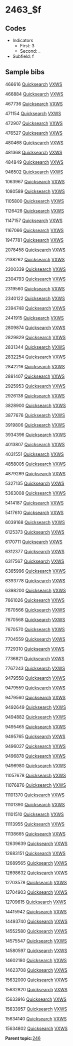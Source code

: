 # 2463\_$f

## Codes

-   Indicators
    -   First: 3
    -   Second: \_
-   Subfield: f

## Sample bibs

466616 [Quicksearch](https://search.library.yale.edu/catalog/466616) [VXWS](http://prodorbis.library.yale.edu:7014/vxws/GetHoldingsService?bibId=466616)

466884 [Quicksearch](https://search.library.yale.edu/catalog/466884) [VXWS](http://prodorbis.library.yale.edu:7014/vxws/GetHoldingsService?bibId=466884)

467736 [Quicksearch](https://search.library.yale.edu/catalog/467736) [VXWS](http://prodorbis.library.yale.edu:7014/vxws/GetHoldingsService?bibId=467736)

471154 [Quicksearch](https://search.library.yale.edu/catalog/471154) [VXWS](http://prodorbis.library.yale.edu:7014/vxws/GetHoldingsService?bibId=471154)

472907 [Quicksearch](https://search.library.yale.edu/catalog/472907) [VXWS](http://prodorbis.library.yale.edu:7014/vxws/GetHoldingsService?bibId=472907)

476527 [Quicksearch](https://search.library.yale.edu/catalog/476527) [VXWS](http://prodorbis.library.yale.edu:7014/vxws/GetHoldingsService?bibId=476527)

480468 [Quicksearch](https://search.library.yale.edu/catalog/480468) [VXWS](http://prodorbis.library.yale.edu:7014/vxws/GetHoldingsService?bibId=480468)

481368 [Quicksearch](https://search.library.yale.edu/catalog/481368) [VXWS](http://prodorbis.library.yale.edu:7014/vxws/GetHoldingsService?bibId=481368)

484849 [Quicksearch](https://search.library.yale.edu/catalog/484849) [VXWS](http://prodorbis.library.yale.edu:7014/vxws/GetHoldingsService?bibId=484849)

946502 [Quicksearch](https://search.library.yale.edu/catalog/946502) [VXWS](http://prodorbis.library.yale.edu:7014/vxws/GetHoldingsService?bibId=946502)

1063967 [Quicksearch](https://search.library.yale.edu/catalog/1063967) [VXWS](http://prodorbis.library.yale.edu:7014/vxws/GetHoldingsService?bibId=1063967)

1080589 [Quicksearch](https://search.library.yale.edu/catalog/1080589) [VXWS](http://prodorbis.library.yale.edu:7014/vxws/GetHoldingsService?bibId=1080589)

1105800 [Quicksearch](https://search.library.yale.edu/catalog/1105800) [VXWS](http://prodorbis.library.yale.edu:7014/vxws/GetHoldingsService?bibId=1105800)

1126428 [Quicksearch](https://search.library.yale.edu/catalog/1126428) [VXWS](http://prodorbis.library.yale.edu:7014/vxws/GetHoldingsService?bibId=1126428)

1147157 [Quicksearch](https://search.library.yale.edu/catalog/1147157) [VXWS](http://prodorbis.library.yale.edu:7014/vxws/GetHoldingsService?bibId=1147157)

1167066 [Quicksearch](https://search.library.yale.edu/catalog/1167066) [VXWS](http://prodorbis.library.yale.edu:7014/vxws/GetHoldingsService?bibId=1167066)

1947781 [Quicksearch](https://search.library.yale.edu/catalog/1947781) [VXWS](http://prodorbis.library.yale.edu:7014/vxws/GetHoldingsService?bibId=1947781)

2078458 [Quicksearch](https://search.library.yale.edu/catalog/2078458) [VXWS](http://prodorbis.library.yale.edu:7014/vxws/GetHoldingsService?bibId=2078458)

2138262 [Quicksearch](https://search.library.yale.edu/catalog/2138262) [VXWS](http://prodorbis.library.yale.edu:7014/vxws/GetHoldingsService?bibId=2138262)

2200339 [Quicksearch](https://search.library.yale.edu/catalog/2200339) [VXWS](http://prodorbis.library.yale.edu:7014/vxws/GetHoldingsService?bibId=2200339)

2304793 [Quicksearch](https://search.library.yale.edu/catalog/2304793) [VXWS](http://prodorbis.library.yale.edu:7014/vxws/GetHoldingsService?bibId=2304793)

2319560 [Quicksearch](https://search.library.yale.edu/catalog/2319560) [VXWS](http://prodorbis.library.yale.edu:7014/vxws/GetHoldingsService?bibId=2319560)

2340122 [Quicksearch](https://search.library.yale.edu/catalog/2340122) [VXWS](http://prodorbis.library.yale.edu:7014/vxws/GetHoldingsService?bibId=2340122)

2394748 [Quicksearch](https://search.library.yale.edu/catalog/2394748) [VXWS](http://prodorbis.library.yale.edu:7014/vxws/GetHoldingsService?bibId=2394748)

2441915 [Quicksearch](https://search.library.yale.edu/catalog/2441915) [VXWS](http://prodorbis.library.yale.edu:7014/vxws/GetHoldingsService?bibId=2441915)

2809874 [Quicksearch](https://search.library.yale.edu/catalog/2809874) [VXWS](http://prodorbis.library.yale.edu:7014/vxws/GetHoldingsService?bibId=2809874)

2829829 [Quicksearch](https://search.library.yale.edu/catalog/2829829) [VXWS](http://prodorbis.library.yale.edu:7014/vxws/GetHoldingsService?bibId=2829829)

2831344 [Quicksearch](https://search.library.yale.edu/catalog/2831344) [VXWS](http://prodorbis.library.yale.edu:7014/vxws/GetHoldingsService?bibId=2831344)

2832254 [Quicksearch](https://search.library.yale.edu/catalog/2832254) [VXWS](http://prodorbis.library.yale.edu:7014/vxws/GetHoldingsService?bibId=2832254)

2842216 [Quicksearch](https://search.library.yale.edu/catalog/2842216) [VXWS](http://prodorbis.library.yale.edu:7014/vxws/GetHoldingsService?bibId=2842216)

2881407 [Quicksearch](https://search.library.yale.edu/catalog/2881407) [VXWS](http://prodorbis.library.yale.edu:7014/vxws/GetHoldingsService?bibId=2881407)

2925953 [Quicksearch](https://search.library.yale.edu/catalog/2925953) [VXWS](http://prodorbis.library.yale.edu:7014/vxws/GetHoldingsService?bibId=2925953)

2926138 [Quicksearch](https://search.library.yale.edu/catalog/2926138) [VXWS](http://prodorbis.library.yale.edu:7014/vxws/GetHoldingsService?bibId=2926138)

3828900 [Quicksearch](https://search.library.yale.edu/catalog/3828900) [VXWS](http://prodorbis.library.yale.edu:7014/vxws/GetHoldingsService?bibId=3828900)

3877676 [Quicksearch](https://search.library.yale.edu/catalog/3877676) [VXWS](http://prodorbis.library.yale.edu:7014/vxws/GetHoldingsService?bibId=3877676)

3919806 [Quicksearch](https://search.library.yale.edu/catalog/3919806) [VXWS](http://prodorbis.library.yale.edu:7014/vxws/GetHoldingsService?bibId=3919806)

3934396 [Quicksearch](https://search.library.yale.edu/catalog/3934396) [VXWS](http://prodorbis.library.yale.edu:7014/vxws/GetHoldingsService?bibId=3934396)

4013807 [Quicksearch](https://search.library.yale.edu/catalog/4013807) [VXWS](http://prodorbis.library.yale.edu:7014/vxws/GetHoldingsService?bibId=4013807)

4031551 [Quicksearch](https://search.library.yale.edu/catalog/4031551) [VXWS](http://prodorbis.library.yale.edu:7014/vxws/GetHoldingsService?bibId=4031551)

4858005 [Quicksearch](https://search.library.yale.edu/catalog/4858005) [VXWS](http://prodorbis.library.yale.edu:7014/vxws/GetHoldingsService?bibId=4858005)

4879289 [Quicksearch](https://search.library.yale.edu/catalog/4879289) [VXWS](http://prodorbis.library.yale.edu:7014/vxws/GetHoldingsService?bibId=4879289)

5327135 [Quicksearch](https://search.library.yale.edu/catalog/5327135) [VXWS](http://prodorbis.library.yale.edu:7014/vxws/GetHoldingsService?bibId=5327135)

5363008 [Quicksearch](https://search.library.yale.edu/catalog/5363008) [VXWS](http://prodorbis.library.yale.edu:7014/vxws/GetHoldingsService?bibId=5363008)

5414187 [Quicksearch](https://search.library.yale.edu/catalog/5414187) [VXWS](http://prodorbis.library.yale.edu:7014/vxws/GetHoldingsService?bibId=5414187)

5417610 [Quicksearch](https://search.library.yale.edu/catalog/5417610) [VXWS](http://prodorbis.library.yale.edu:7014/vxws/GetHoldingsService?bibId=5417610)

6039168 [Quicksearch](https://search.library.yale.edu/catalog/6039168) [VXWS](http://prodorbis.library.yale.edu:7014/vxws/GetHoldingsService?bibId=6039168)

6125373 [Quicksearch](https://search.library.yale.edu/catalog/6125373) [VXWS](http://prodorbis.library.yale.edu:7014/vxws/GetHoldingsService?bibId=6125373)

6170711 [Quicksearch](https://search.library.yale.edu/catalog/6170711) [VXWS](http://prodorbis.library.yale.edu:7014/vxws/GetHoldingsService?bibId=6170711)

6312377 [Quicksearch](https://search.library.yale.edu/catalog/6312377) [VXWS](http://prodorbis.library.yale.edu:7014/vxws/GetHoldingsService?bibId=6312377)

6317567 [Quicksearch](https://search.library.yale.edu/catalog/6317567) [VXWS](http://prodorbis.library.yale.edu:7014/vxws/GetHoldingsService?bibId=6317567)

6365996 [Quicksearch](https://search.library.yale.edu/catalog/6365996) [VXWS](http://prodorbis.library.yale.edu:7014/vxws/GetHoldingsService?bibId=6365996)

6393778 [Quicksearch](https://search.library.yale.edu/catalog/6393778) [VXWS](http://prodorbis.library.yale.edu:7014/vxws/GetHoldingsService?bibId=6393778)

6398200 [Quicksearch](https://search.library.yale.edu/catalog/6398200) [VXWS](http://prodorbis.library.yale.edu:7014/vxws/GetHoldingsService?bibId=6398200)

7661026 [Quicksearch](https://search.library.yale.edu/catalog/7661026) [VXWS](http://prodorbis.library.yale.edu:7014/vxws/GetHoldingsService?bibId=7661026)

7670566 [Quicksearch](https://search.library.yale.edu/catalog/7670566) [VXWS](http://prodorbis.library.yale.edu:7014/vxws/GetHoldingsService?bibId=7670566)

7670568 [Quicksearch](https://search.library.yale.edu/catalog/7670568) [VXWS](http://prodorbis.library.yale.edu:7014/vxws/GetHoldingsService?bibId=7670568)

7670570 [Quicksearch](https://search.library.yale.edu/catalog/7670570) [VXWS](http://prodorbis.library.yale.edu:7014/vxws/GetHoldingsService?bibId=7670570)

7704559 [Quicksearch](https://search.library.yale.edu/catalog/7704559) [VXWS](http://prodorbis.library.yale.edu:7014/vxws/GetHoldingsService?bibId=7704559)

7729310 [Quicksearch](https://search.library.yale.edu/catalog/7729310) [VXWS](http://prodorbis.library.yale.edu:7014/vxws/GetHoldingsService?bibId=7729310)

7736821 [Quicksearch](https://search.library.yale.edu/catalog/7736821) [VXWS](http://prodorbis.library.yale.edu:7014/vxws/GetHoldingsService?bibId=7736821)

7767243 [Quicksearch](https://search.library.yale.edu/catalog/7767243) [VXWS](http://prodorbis.library.yale.edu:7014/vxws/GetHoldingsService?bibId=7767243)

9479558 [Quicksearch](https://search.library.yale.edu/catalog/9479558) [VXWS](http://prodorbis.library.yale.edu:7014/vxws/GetHoldingsService?bibId=9479558)

9479559 [Quicksearch](https://search.library.yale.edu/catalog/9479559) [VXWS](http://prodorbis.library.yale.edu:7014/vxws/GetHoldingsService?bibId=9479559)

9479560 [Quicksearch](https://search.library.yale.edu/catalog/9479560) [VXWS](http://prodorbis.library.yale.edu:7014/vxws/GetHoldingsService?bibId=9479560)

9492649 [Quicksearch](https://search.library.yale.edu/catalog/9492649) [VXWS](http://prodorbis.library.yale.edu:7014/vxws/GetHoldingsService?bibId=9492649)

9494882 [Quicksearch](https://search.library.yale.edu/catalog/9494882) [VXWS](http://prodorbis.library.yale.edu:7014/vxws/GetHoldingsService?bibId=9494882)

9495465 [Quicksearch](https://search.library.yale.edu/catalog/9495465) [VXWS](http://prodorbis.library.yale.edu:7014/vxws/GetHoldingsService?bibId=9495465)

9495765 [Quicksearch](https://search.library.yale.edu/catalog/9495765) [VXWS](http://prodorbis.library.yale.edu:7014/vxws/GetHoldingsService?bibId=9495765)

9496027 [Quicksearch](https://search.library.yale.edu/catalog/9496027) [VXWS](http://prodorbis.library.yale.edu:7014/vxws/GetHoldingsService?bibId=9496027)

9496878 [Quicksearch](https://search.library.yale.edu/catalog/9496878) [VXWS](http://prodorbis.library.yale.edu:7014/vxws/GetHoldingsService?bibId=9496878)

9496980 [Quicksearch](https://search.library.yale.edu/catalog/9496980) [VXWS](http://prodorbis.library.yale.edu:7014/vxws/GetHoldingsService?bibId=9496980)

11057678 [Quicksearch](https://search.library.yale.edu/catalog/11057678) [VXWS](http://prodorbis.library.yale.edu:7014/vxws/GetHoldingsService?bibId=11057678)

11076876 [Quicksearch](https://search.library.yale.edu/catalog/11076876) [VXWS](http://prodorbis.library.yale.edu:7014/vxws/GetHoldingsService?bibId=11076876)

11101370 [Quicksearch](https://search.library.yale.edu/catalog/11101370) [VXWS](http://prodorbis.library.yale.edu:7014/vxws/GetHoldingsService?bibId=11101370)

11101390 [Quicksearch](https://search.library.yale.edu/catalog/11101390) [VXWS](http://prodorbis.library.yale.edu:7014/vxws/GetHoldingsService?bibId=11101390)

11101510 [Quicksearch](https://search.library.yale.edu/catalog/11101510) [VXWS](http://prodorbis.library.yale.edu:7014/vxws/GetHoldingsService?bibId=11101510)

11113955 [Quicksearch](https://search.library.yale.edu/catalog/11113955) [VXWS](http://prodorbis.library.yale.edu:7014/vxws/GetHoldingsService?bibId=11113955)

11138665 [Quicksearch](https://search.library.yale.edu/catalog/11138665) [VXWS](http://prodorbis.library.yale.edu:7014/vxws/GetHoldingsService?bibId=11138665)

12639639 [Quicksearch](https://search.library.yale.edu/catalog/12639639) [VXWS](http://prodorbis.library.yale.edu:7014/vxws/GetHoldingsService?bibId=12639639)

12683151 [Quicksearch](https://search.library.yale.edu/catalog/12683151) [VXWS](http://prodorbis.library.yale.edu:7014/vxws/GetHoldingsService?bibId=12683151)

12689565 [Quicksearch](https://search.library.yale.edu/catalog/12689565) [VXWS](http://prodorbis.library.yale.edu:7014/vxws/GetHoldingsService?bibId=12689565)

12698632 [Quicksearch](https://search.library.yale.edu/catalog/12698632) [VXWS](http://prodorbis.library.yale.edu:7014/vxws/GetHoldingsService?bibId=12698632)

12703578 [Quicksearch](https://search.library.yale.edu/catalog/12703578) [VXWS](http://prodorbis.library.yale.edu:7014/vxws/GetHoldingsService?bibId=12703578)

12704903 [Quicksearch](https://search.library.yale.edu/catalog/12704903) [VXWS](http://prodorbis.library.yale.edu:7014/vxws/GetHoldingsService?bibId=12704903)

12709615 [Quicksearch](https://search.library.yale.edu/catalog/12709615) [VXWS](http://prodorbis.library.yale.edu:7014/vxws/GetHoldingsService?bibId=12709615)

14415942 [Quicksearch](https://search.library.yale.edu/catalog/14415942) [VXWS](http://prodorbis.library.yale.edu:7014/vxws/GetHoldingsService?bibId=14415942)

14493740 [Quicksearch](https://search.library.yale.edu/catalog/14493740) [VXWS](http://prodorbis.library.yale.edu:7014/vxws/GetHoldingsService?bibId=14493740)

14552580 [Quicksearch](https://search.library.yale.edu/catalog/14552580) [VXWS](http://prodorbis.library.yale.edu:7014/vxws/GetHoldingsService?bibId=14552580)

14575547 [Quicksearch](https://search.library.yale.edu/catalog/14575547) [VXWS](http://prodorbis.library.yale.edu:7014/vxws/GetHoldingsService?bibId=14575547)

14580597 [Quicksearch](https://search.library.yale.edu/catalog/14580597) [VXWS](http://prodorbis.library.yale.edu:7014/vxws/GetHoldingsService?bibId=14580597)

14602180 [Quicksearch](https://search.library.yale.edu/catalog/14602180) [VXWS](http://prodorbis.library.yale.edu:7014/vxws/GetHoldingsService?bibId=14602180)

14623708 [Quicksearch](https://search.library.yale.edu/catalog/14623708) [VXWS](http://prodorbis.library.yale.edu:7014/vxws/GetHoldingsService?bibId=14623708)

15632000 [Quicksearch](https://search.library.yale.edu/catalog/15632000) [VXWS](http://prodorbis.library.yale.edu:7014/vxws/GetHoldingsService?bibId=15632000)

15632820 [Quicksearch](https://search.library.yale.edu/catalog/15632820) [VXWS](http://prodorbis.library.yale.edu:7014/vxws/GetHoldingsService?bibId=15632820)

15633916 [Quicksearch](https://search.library.yale.edu/catalog/15633916) [VXWS](http://prodorbis.library.yale.edu:7014/vxws/GetHoldingsService?bibId=15633916)

15633957 [Quicksearch](https://search.library.yale.edu/catalog/15633957) [VXWS](http://prodorbis.library.yale.edu:7014/vxws/GetHoldingsService?bibId=15633957)

15634140 [Quicksearch](https://search.library.yale.edu/catalog/15634140) [VXWS](http://prodorbis.library.yale.edu:7014/vxws/GetHoldingsService?bibId=15634140)

15634802 [Quicksearch](https://search.library.yale.edu/catalog/15634802) [VXWS](http://prodorbis.library.yale.edu:7014/vxws/GetHoldingsService?bibId=15634802)

**Parent topic:**[246](../../tags/246/246.md)

